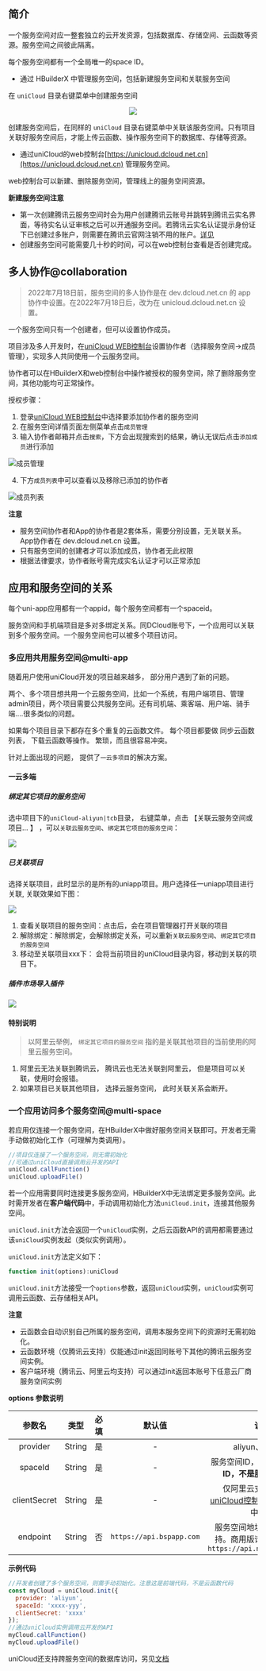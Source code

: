 ## 简介

一个服务空间对应一整套独立的云开发资源，包括数据库、存储空间、云函数等资源。服务空间之间彼此隔离。

每个服务空间都有一个全局唯一的space ID。

- 通过 HBuilderX 中管理服务空间，包括新建服务空间和关联服务空间

在 `uniCloud` 目录右键菜单中创建服务空间

<div align=center>
  <img style="max-width:750px;" src="https://bjetxgzv.cdn.bspapp.com/VKCEYUGU-dc-site/b16f9740-4c05-11eb-8a36-ebb87efcf8c0.jpg"/>
</div>

创建服务空间后，在同样的 `uniCloud` 目录右键菜单中关联该服务空间。只有项目关联好服务空间后，才能上传云函数、操作服务空间下的数据库、存储等资源。

- 通过uniCloud的web控制台[https://unicloud.dcloud.net.cn](https://unicloud.dcloud.net.cn) 管理服务空间。

web控制台可以新建、删除服务空间，管理线上的服务空间资源。


**新建服务空间注意**

- 第一次创建腾讯云服务空间时会为用户创建腾讯云账号并跳转到腾讯云实名界面，等待实名认证审核之后可以开通服务空间。若腾讯云实名认证提示身份证下已创建过多账户，则需要在腾讯云官网注销不用的账户。[详见](/uniCloud/faq?id=tencent-exceed-account-limit)
- 创建服务空间可能需要几十秒的时间，可以在web控制台查看是否创建完成。

## 多人协作@collaboration

> 2022年7月18日前，服务空间的多人协作是在 dev.dcloud.net.cn 的 app 协作中设置。在2022年7月18日后，改为在 unicloud.dcloud.net.cn 设置。

一个服务空间只有一个创建者，但可以设置协作成员。

项目涉及多人开发时，在[uniCloud WEB控制台](https://unicloud.dcloud.net.cn)设置协作者（选择服务空间->成员管理），实现多人共同使用一个云服务空间。

协作者可以在HBuilderX和web控制台中操作被授权的服务空间，除了删除服务空间，其他功能均可正常操作。

授权步骤：

1. 登录[uniCloud WEB控制台](https://unicloud.dcloud.net.cn)中选择要添加协作者的服务空间
2. 在服务空间详情页面左侧菜单点击`成员管理`
3. 输入协作者邮箱并点击`搜索`，下方会出现搜索到的结果，确认无误后点击`添加成员`进行添加

  ![成员管理](https://vkceyugu.cdn.bspapp.com/VKCEYUGU-f184e7c3-1912-41b2-b81f-435d1b37c7b4/bd8f298b-b6bb-4de5-b0f5-250b5e27f776.png)
  
4. 下方`成员列表`中可以查看以及移除已添加的协作者
  
  ![成员列表](https://vkceyugu.cdn.bspapp.com/VKCEYUGU-f184e7c3-1912-41b2-b81f-435d1b37c7b4/21fd2c45-1c9d-4698-9c1b-3b9827ce4ec6.png)

**注意**

- 服务空间协作者和App的协作者是2套体系，需要分别设置，无关联关系。App协作者在 dev.dcloud.net.cn 设置。
- 只有服务空间的创建者才可以添加成员，协作者无此权限
- 根据法律要求，协作者账号需完成实名认证才可以正常添加


## 应用和服务空间的关系

每个uni-app应用都有一个appid，每个服务空间都有一个spaceid。

服务空间和手机端项目是多对多绑定关系。同DCloud账号下，一个应用可以关联到多个服务空间。一个服务空间也可以被多个项目访问。

### 多应用共用服务空间@multi-app


随着用户使用uniCloud开发的项目越来越多， 部分用户遇到了新的问题。 

两个、多个项目想共用一个云服务空间，比如一个系统，有用户端项目、管理admin项目，两个项目需要公共服务空间。还有司机端、乘客端、用户端、骑手端....很多类似的问题。

如果每个项目目录下都存在多个重复的云函数文件。 每个项目都要做 同步云函数列表， 下载云函数等操作。 繁琐，而且很容易冲突。

针对上面出现的问题， 提供了`一云多项目`的解决方案。


#### 一云多端

##### 绑定其它项目的服务空间

选中项目下的`uniCloud-aliyun|tcb`目录， 右键菜单，点击 【关联云服务空间或项目... 】 ，可以`关联云服务空间`、`绑定其它项目的服务空间`：

![](https://img-cdn-tc.dcloud.net.cn/uploads/article/20201207/3ab467421c154e83077bb96f1497dec1.gif)

##### 已关联项目

选择关联项目，此时显示的是所有的uniapp项目。用户选择任一uniapp项目进行关联,  关联效果如下图：

![](https://img-cdn-tc.dcloud.net.cn/uploads/article/20201207/6eab0accfe8fa00b97972b04773df688.png)


1. 查看关联项目的服务空间：点击后，会在项目管理器打开关联的项目
2. 解除绑定：解除绑定，会解除绑定关系，可以重新`关联云服务空间`、`绑定其它项目的服务空间`
3. 移动至关联项目xxx下： 会将当前项目的uniCloud目录内容，移动到关联的项目下。


##### 插件市场导入插件

![](https://img-cdn-tc.dcloud.net.cn/uploads/article/20201207/0d4ab346f103f0a746801a59b9b51c57.png)


#### 特别说明

> 以阿里云举例， `绑定其它项目的服务空间` 指的是关联其他项目的当前使用的阿里云服务空间。

1. 阿里云无法关联到腾讯云， 腾讯云也无法关联到阿里云， 但是项目可以关联，使用时会报错。
2. 如果项目已关联其他项目， 选择云服务空间， 此时关联关系会断开。


### 一个应用访问多个服务空间@multi-space

若应用仅连接一个服务空间，在HBuilderX中做好服务空间关联即可。开发者无需手动做初始化工作（可理解为类调用）。

```javascript
//项目仅连接了一个服务空间，则无需初始化
//可通过uniCloud直接调用云开发的API
uniCloud.callFunction()
uniCloud.uploadFile()
```


若一个应用需要同时连接更多服务空间，HBuilderX中无法绑定更多服务空间。此时需开发者在**客户端代码**中，手动调用初始化方法`uniCloud.init`，连接其他服务空间。

`uniCloud.init`方法会返回一个`uniCloud`实例，之后云函数API的调用都需要通过该`uniCloud`实例发起（类似实例调用）。

`uniCloud.init`方法定义如下：

```javascript
function init(options):uniCloud
```

`uniCloud.init`方法接受一个`options`参数，返回`uniCloud`实例，`uniCloud`实例可调用云函数、云存储相关API。

**注意**

- 云函数会自动识别自己所属的服务空间，调用本服务空间下的资源时无需初始化。
- 云函数环境（仅腾讯云支持）仅能通过init返回同账号下其他的腾讯云服务空间实例。
- 客户端环境（腾讯云、阿里云均支持）可以通过init返回本账号下任意云厂商服务空间实例

**options 参数说明**

|参数名			|类型	|必填	|默认值						|说明																					|
|:-:			|:-:	|:-:	|:-:						|:-:																					|
|provider		|String	|是		|-							|aliyun、tencent																		|
|spaceId		|String	|是		|-							|服务空间ID，**注意是服务空间ID，不是服务空间名称**										|
|clientSecret	|String	|是		|-							|仅阿里云支持，可以在[uniCloud控制台](https://unicloud.dcloud.net.cn)服务空间列表中查看	|
|endpoint		|String	|否		|`https://api.bspapp.com`	|服务空间地址，仅阿里云支持。商用版请将此参数设为`https://api.next.bspapp.com`														|

**示例代码**

```javascript
//开发者创建了多个服务空间，则需手动初始化。注意这是前端代码，不是云函数代码
const myCloud = uniCloud.init({
  provider: 'aliyun',
  spaceId: 'xxxx-yyy',
  clientSecret: 'xxxx'
});
//通过uniCloud实例调用云开发的API
myCloud.callFunction()
myCloud.uploadFile()

```

uniCloud还支持跨服务空间的数据库访问，另见[文档](https://uniapp.dcloud.net.cn/uniCloud/hellodb?id=init-db)